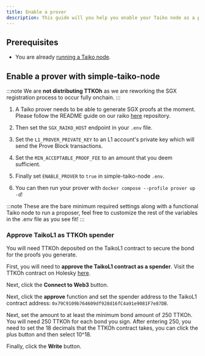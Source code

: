 ```yaml
---
title: Enable a prover
description: This guide will you help you enable your Taiko node as a prover.
---
```


## Prerequisites

- You are already [running a Taiko node](/guides/run-a-taiko-node).

## Enable a prover with simple-taiko-node

:::note
We are **not distributing TTKOh** as we are reworking the SGX registration process to occur fully onchain. 
:::

1. A Taiko prover needs to be able to generate SGX proofs at the moment. Please follow the README guide on our raiko [here](https://github.com/taikoxyz/raiko/blob/taiko/unstable/README_Docker.md) repository.

2. Then set the `SGX_RAIKO_HOST` endpoint in your `.env` file.

3. Set the `L1_PROVER_PRIVATE_KEY` to an L1 account's private key which will send the Prove Block transactions.

4. Set the `MIN_ACCEPTABLE_PROOF_FEE` to an amount that you deem sufficient.

5. Finally set `ENABLE_PROVER` to `true` in simple-taiko-node `.env`.

6. You can then run your prover with `docker compose --profile prover up -d`!

:::note
These are the bare minimum required settings along with a functional Taiko node to run a proposer, feel free to customize the rest of the variables in the .env file as you see fit!
:::

### Approve TaikoL1 as TTKOh spender

You will need TTKOh deposited on the TaikoL1 contract to secure the bond for the proofs you generate.

First, you will need to **approve the TaikoL1 contract as a spender**. Visit the TTKOh contract on Holesky [here](https://holesky.etherscan.io/address/0x6490E12d480549D333499236fF2Ba6676C296011#writeProxyContract).

Next, click the **Connect to Web3** button.

Next, click the **approve** function and set the spender address to the TaikoL1 contract address: `0x79C9109b764609df928d16fC4a91e9081F7e87DB`.

Next, set the amount to at least the minimum bond amount of 250 TTKOh. You will need 250 TTKOh for each bond you sign. After entering 250, you need to set the 18 decimals that the TTKOh contract takes, you can click the plus button and then select 10^18.

Finally, click the **Write** button.
